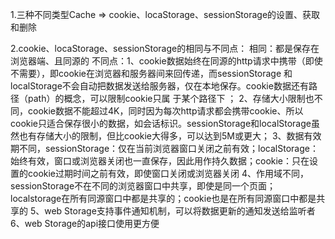 1.三种不同类型Cache => cookie、locaStorage、sessionStorage的设置、获取和删除

2.cookie、locaStorage、sessionStorage的相同与不同点：
    相同：都是保存在浏览器端、且同源的
    不同点：1、cookie数据始终在同源的http请求中携带（即使不需要），即cookie在浏览器和服务器间来回传递，而sessionStorage         和localStorage不会自动把数据发送给服务器，仅在本地保存。cookie数据还有路径（path）的概念，可以限制cookie只属         于某个路径下 ；
           2、存储大小限制也不同，cookie数据不能超过4K，同时因为每次http请求都会携带cookie、所以cookie只适合保存很小的数据，如会话标识。sessionStorage和localStorage虽然也有存储大小的限制，但比cookie大得多，可以达到5M或更大；
           3、数据有效期不同，sessionStorage：仅在当前浏览器窗口关闭之前有效；localStorage：始终有效，窗口或浏览器关闭也一直保存，因此用作持久数据；cookie：只在设置的cookie过期时间之前有效，即使窗口关闭或浏览器关闭
           4、作用域不同，sessionStorage不在不同的浏览器窗口中共享，即使是同一个页面；localstorage在所有同源窗口中都是共享的；cookie也是在所有同源窗口中都是共享的
           5、web Storage支持事件通知机制，可以将数据更新的通知发送给监听者 
           6、web Storage的api接口使用更方便